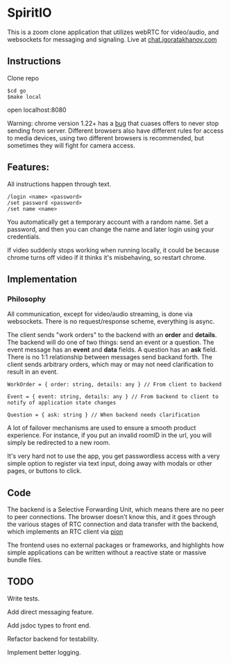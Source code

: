 # SpiritIO

This is a zoom clone application that utilizes webRTC for video/audio, and
websockets for messaging and signaling. Live at [chat.igoratakhanov.com](https://chat.igoratakhanov.com)

## Instructions

Clone repo

```
$cd go
$make local
```

open localhost:8080

Warning: chrome version 1.22+ has a [bug](https://github.com/pion/example-webrtc-applications/issues/168#issue-2176686827) that cuases offers to never stop sending from server. Different browsers also have different rules for access to media devices, using two different browsers is recommended, but sometimes they will fight for camera access.

## Features:

All instructions happen through text.

```
/login <name> <password>
/set password <password>
/set name <name>
```

You automatically get a temporary account with a random name. Set a password,
and then you can change the name and later login using your credentials.

If video suddenly stops working when running locally, it could be because chrome
turns off video if it thinks it's misbehaving, so restart chrome.

## Implementation

### Philosophy

All communication, except for video/audio streaming, is done via websockets.
There is no request/response scheme, everything is async.

The client sends "work orders" to the backend with an **order** and **details**.
The backend will do one of two things: send an event or a question. The event
message has an **event** and **data** fields. A question has an **ask** field.
There is no 1:1 relationship between messages send backand forth. The client
sends arbitrary orders, which may or may not need clarification to result in an
event.

```
WorkOrder = { order: string, details: any } // From client to backend

Event = { event: string, details: any } // From backend to client to notify of application state changes

Question = { ask: string } // When backend needs clarification
```

A lot of failover mechanisms are used to ensure a smooth product experience. For
instance, if you put an invalid roomID in the url, you will simply be redirected
to a new room.

It's very hard not to use the app, you get passwordless access with a very
simple option to register via text input, doing away with modals or other pages,
or buttons to click.

## Code

The backend is a Selective Forwarding Unit, which means there are no peer to
peer connections. The browser doesn't know this, and it goes through the various
stages of RTC connection and data transfer with the backend, which implements an
RTC client via [pion](https://github.com/pion)

The frontend uses no external packages or frameworks, and highlights how simple
applications can be written without a reactive state or massive bundle files.

## TODO

Write tests.

Add direct messaging feature.

Add jsdoc types to front end.

Refactor backend for testability.

Implement better logging.

